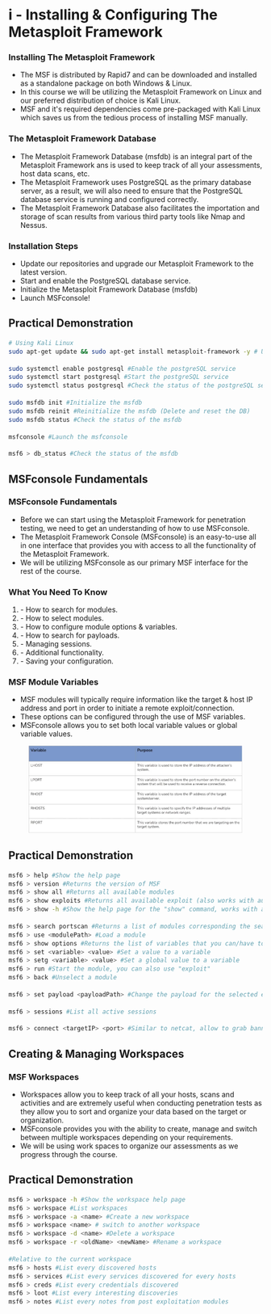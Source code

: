 # i - Installing & Configuring The Metasploit Framework

### **Installing The Metasploit Framework**

* The MSF is distributed by Rapid7 and can be downloaded and installed as a standalone package on both Windows & Linux.
* In this course we will be utilizing the Metasploit Framework on Linux and our preferred distribution of choice is Kali Linux.
* MSF and it's required dependencies come pre-packaged with Kali Linux which saves us from the tedious process of installing MSF manually.

### **The Metasploit Framework Database**

* The Metasploit Framework Database (msfdb) is an integral part of the Metasploit Framework ans is used to keep track of all your assessments, host data scans, etc.
* The Metasploit Framework uses PostgreSQL as the primary database server, as a result, we will also need to ensure that the PostgreSQL database service is running and configured correctly.
* The Metasploit Framework Database also facilitates the importation and storage of scan results from various third party tools like Nmap and Nessus.

### **Installation Steps**

* Update our repositories and upgrade our Metasploit Framework to the latest version.
* Start and enable the PostgreSQL database service.
* Initialize the Metasploit Framework Database (msfdb)
* Launch MSFconsole!



## **Practical Demonstration**

```bash
# Using Kali Linux
sudo apt-get update && sudo apt-get install metasploit-framework -y # Update repositories and install msf

sudo systemctl enable postgresql #Enable the postgreSQL service
sudo systemctl start postgresql #Start the postgreSQL service
sudo systemctl status postgresql #Check the status of the postgreSQL service

sudo msfdb init #Initialize the msfdb
sudo msfdb reinit #Reinitialize the msfdb (Delete and reset the DB)
sudo msfdb status #Check the status of the msfdb

msfconsole #Launch the msfconsole

msf6 > db_status #Check the status of the msfdb
```

## MSFconsole Fundamentals

### **MSFconsole Fundamentals**

* Before we can start using the Metasploit Framework for penetration testing, we need to get an understanding of how to use MSFconsole.
* The Metasploit Framework Console (MSFconsole) is an easy-to-use all in one interface that provides you with access to all the functionality of the Metasploit Framework.
* We will be utilizing MSFconsole as our primary MSF interface for the rest of the course.

### **What You Need To Know**

1. \- How to search for modules.
2. \- How to select modules.
3. \- How to configure module options & variables.
4. \- How to search for payloads.
5. \- Managing sessions.
6. \- Additional functionality.
7. \- Saving your configuration.

### **MSF Module Variables**

* MSF modules will typically require information like the target & host IP address and port in order to initiate a remote exploit/connection.
* These options can be configured through the use of MSF variables.
* MSFconsole allows you to set both local variable values or global variable values.

<figure><img src="../../.gitbook/assets/image (3).png" alt=""><figcaption></figcaption></figure>

## **Practical Demonstration**

```bash
msf6 > help #Show the help page
msf6 > version #Returns the version of MSF
msf6 > show all #Returns all available modules
msf6 > show exploits #Returns all available exploit (also works with auxiliary, scanners, etc...)
msf6 > show -h #Show the help page for the "show" command, works with a lot of commands

msf6 > search portscan #Returns a list of modules corresponding the search (portscan in this example)
msf6 > use <modulePath> #Load a module
msf6 > show options #Returns the list of variables that you can/have to configure in order for the module to work as intended
msf6 > set <variable> <value> #Set a value to a variable
msf6 > setg <variable> <value> #Set a global value to a variable
msf6 > run #Start the module, you can also use "exploit"
msf6 > back #Unselect a module

msf6 > set payload <payloadPath> #Change the payload for the selected exploit

msf6 > sessions #List all active sessions

msf6 > connect <targetIP> <port> #Similar to netcat, allow to grab banners
```

## Creating & Managing Workspaces

### **MSF Workspaces**

* Workspaces allow you to keep track of all your hosts, scans and activities and are extremely useful when conducting penetration tests as they allow you to sort and organize your data based on the target or organization.
* MSFconsole provides you with the ability to create, manage and switch between multiple workspaces depending on your requirements.
* We will be using work spaces to organize our assessments as we progress through the course.

## **Practical Demonstration**

```bash
msf6 > workspace -h #Show the workspace help page
msf6 > workspace #List workspaces
msf6 > workspace -a <name> #Create a new workspace
msf6 > workspace <name> # switch to another workspace
msf6 > workspace -d <name> #Delete a workspace
msf6 > workspace -r <oldName> <newName> #Rename a workspace

#Relative to the current workspace
msf6 > hosts #List every discovered hosts
msf6 > services #List every services discovered for every hosts
msf6 > creds #List every credentials discovered
msf6 > loot #List every interesting discoveries
msf6 > notes #List every notes from post exploitation modules
```



